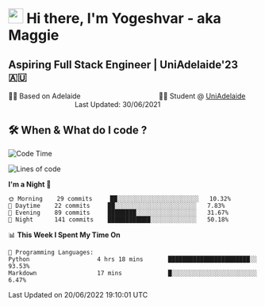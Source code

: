 <h1><img src="https://emojis.slackmojis.com/emojis/images/1531849430/4246/blob-sunglasses.gif?1531849430" width="30"/> Hi there, I'm Yogeshvar - aka Maggie</h1>

## Aspiring Full Stack Engineer | UniAdelaide'23 🇦🇺  
🏂🏻  Based on Adelaide &nbsp;&nbsp;&nbsp;&nbsp;&nbsp;&nbsp;&nbsp;&nbsp;&nbsp;&nbsp;&nbsp;&nbsp;&nbsp;&nbsp;&nbsp;&nbsp;&nbsp;&nbsp;&nbsp;&nbsp;&nbsp;&nbsp;&nbsp;&nbsp;&nbsp;&nbsp;&nbsp;&nbsp;&nbsp;&nbsp;&nbsp;&nbsp;&nbsp;&nbsp;&nbsp;&nbsp;&nbsp;&nbsp;&nbsp;👨‍💻 Student @ [UniAdelaide](https://www.adelaide.edu.au)   &nbsp;&nbsp;&nbsp;&nbsp;&nbsp;&nbsp;&nbsp;&nbsp;&nbsp;&nbsp;&nbsp;&nbsp;&nbsp;&nbsp;&nbsp;&nbsp;&nbsp;&nbsp;&nbsp;&nbsp;&nbsp;&nbsp;&nbsp;&nbsp;&nbsp;&nbsp;&nbsp;&nbsp;&nbsp;&nbsp;&nbsp;&nbsp; &nbsp;Last Updated: 30/06/2021

## 🛠 When & What do I code ?  

<!--START_SECTION:waka-->
![Code Time](http://img.shields.io/badge/Code%20Time-1%2C581%20hrs%207%20mins-blue)

![Lines of code](https://img.shields.io/badge/From%20Hello%20World%20I%27ve%20Written-2%20Million%20lines%20of%20code-blue)

**I'm a Night 🦉** 

```text
🌞 Morning    29 commits     ██░░░░░░░░░░░░░░░░░░░░░░░   10.32% 
🌆 Daytime    22 commits     ██░░░░░░░░░░░░░░░░░░░░░░░   7.83% 
🌃 Evening    89 commits     ████████░░░░░░░░░░░░░░░░░   31.67% 
🌙 Night      141 commits    ████████████░░░░░░░░░░░░░   50.18%

```


📊 **This Week I Spent My Time On** 

```text
💬 Programming Languages: 
Python                   4 hrs 18 mins       ███████████████████████░░   93.53% 
Markdown                 17 mins             █░░░░░░░░░░░░░░░░░░░░░░░░   6.47%

```


 Last Updated on 20/06/2022 19:10:01 UTC
<!--END_SECTION:waka-->
